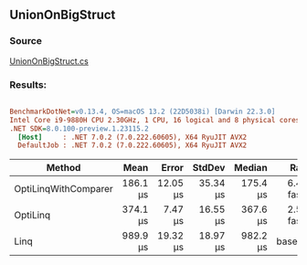 ﻿## UnionOnBigStruct

### Source
[UnionOnBigStruct.cs](../../src/StructLinq.Benchmark/UnionOnBigStruct.cs)

### Results:
``` ini

BenchmarkDotNet=v0.13.4, OS=macOS 13.2 (22D5038i) [Darwin 22.3.0]
Intel Core i9-9880H CPU 2.30GHz, 1 CPU, 16 logical and 8 physical cores
.NET SDK=8.0.100-preview.1.23115.2
  [Host]     : .NET 7.0.2 (7.0.222.60605), X64 RyuJIT AVX2
  DefaultJob : .NET 7.0.2 (7.0.222.60605), X64 RyuJIT AVX2


```
|               Method |     Mean |    Error |   StdDev |   Median |        Ratio | RatioSD |     Gen0 |     Gen1 |     Gen2 | Allocated |     Alloc Ratio |
|--------------------- |---------:|---------:|---------:|---------:|-------------:|--------:|---------:|---------:|---------:|----------:|----------------:|
| OptiLinqWithComparer | 186.1 μs | 12.05 μs | 35.34 μs | 175.4 μs | 6.42x faster |   0.91x |        - |        - |        - |     256 B | 6,560.258x less |
|             OptiLinq | 374.1 μs |  7.47 μs | 16.55 μs | 367.6 μs | 2.59x faster |   0.18x |   7.3242 |        - |        - |   64450 B |    26.058x less |
|                 Linq | 989.9 μs | 19.32 μs | 18.97 μs | 982.2 μs |     baseline |         | 398.4375 | 398.4375 | 398.4375 | 1679426 B |                 |
